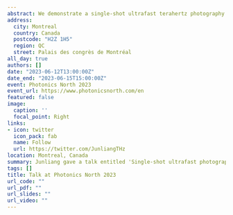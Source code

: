 ```yaml
---
abstract: We demonstrate a single-shot ultrafast terahertz photography system that can capture multiple frames of a complex ultrafast scene in non-transparent media with sub-picosecond temporal resolutions. By multiplexing an optical probe beam in the time and spatial-frequency domains simultaneously, we encode the terahertz-captured spatiotemporal dynamics into distinct spatial-frequency regions of a multiplexed image, which is then computationally decoded and reconstructed.
address:
  city: Montreal
  country: Canada
  postcode: "H2Z 1H5"
  region: QC
  street: Palais des congrès de Montréal
all_day: true
authors: []
date: "2023-06-12T13:00:00Z"
date_end: "2023-06-15T15:00:00Z"
event: Photonics North 2023
event_url: https://www.photonicsnorth.com/en
featured: false
image:
  caption: ''
  focal_point: Right
links:
- icon: twitter
  icon_pack: fab
  name: Follow
  url: https://twitter.com/JunliangTHz
location: Montreal, Canada
summary: Junliang gave a talk entitled 'Single-shot ultrafast photography with terahertz waves' in the 'High Power Laser Technology, Ultrafast Optics, and Applications' session of Photonics North 2023.
tags: []
title: Talk at Photonics North 2023
url_code: ""
url_pdf: ""
url_slides: ""
url_video: ""
---
```


